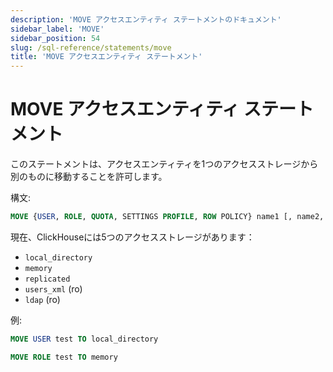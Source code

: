 ```yaml
---
description: 'MOVE アクセスエンティティ ステートメントのドキュメント'
sidebar_label: 'MOVE'
sidebar_position: 54
slug: /sql-reference/statements/move
title: 'MOVE アクセスエンティティ ステートメント'
---
```



# MOVE アクセスエンティティ ステートメント

このステートメントは、アクセスエンティティを1つのアクセスストレージから別のものに移動することを許可します。

構文:

```sql
MOVE {USER, ROLE, QUOTA, SETTINGS PROFILE, ROW POLICY} name1 [, name2, ...] TO access_storage_type
```

現在、ClickHouseには5つのアクセスストレージがあります：
 - `local_directory`
 - `memory`
 - `replicated`
 - `users_xml` (ro)
 - `ldap` (ro)

例:

```sql
MOVE USER test TO local_directory
```

```sql
MOVE ROLE test TO memory
```
